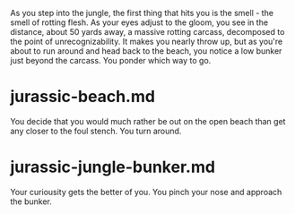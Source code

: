 As you step into the jungle, the first thing that hits you is the smell - the smell of rotting flesh. As your eyes adjust to the gloom, you see in the distance, about 50 yards away, a massive rotting carcass, decomposed to the point of unrecognizability. It makes you nearly throw up, but as you're about to run around and head back to the beach, you notice a low bunker just beyond the carcass. You ponder which way to go.

# jurassic-beach.md
You decide that you would much rather be out on the open beach than get any closer to the foul stench. You turn around.

# jurassic-jungle-bunker.md
Your curiousity gets the better of you. You pinch your nose and approach the bunker. 
